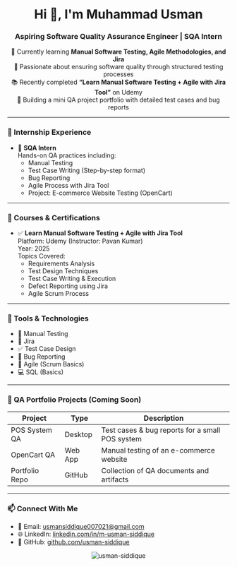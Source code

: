 <h1 align="center">Hi 👋, I'm Muhammad Usman</h1>
<h3 align="center">Aspiring Software Quality Assurance Engineer | SQA Intern</h3>

<p align="center">
  🌱 Currently learning <b>Manual Software Testing, Agile Methodologies, and Jira</b><br>
  🧪 Passionate about ensuring software quality through structured testing processes<br>
  📚 Recently completed <b>“Learn Manual Software Testing + Agile with Jira Tool”</b> on Udemy<br>
  🚀 Building a mini QA project portfolio with detailed test cases and bug reports<br>
</p>

---

### 💼 Internship Experience

- 🧪 **SQA Intern**  
  Hands-on QA practices including:
  - Manual Testing
  - Test Case Writing (Step-by-step format)
  - Bug Reporting
  - Agile Process with Jira Tool
  - Project: E-commerce Website Testing (OpenCart)

---

### 📘 Courses & Certifications

- ✅ **Learn Manual Software Testing + Agile with Jira Tool**  
  Platform: Udemy (Instructor: Pavan Kumar)  
  Year: 2025  
  Topics Covered:
  - Requirements Analysis
  - Test Design Techniques
  - Test Case Writing & Execution
  - Defect Reporting using Jira
  - Agile Scrum Process

---

### 🧰 Tools & Technologies

- 🧪 Manual Testing
- 📌 Jira
- ✅ Test Case Design
- 🐞 Bug Reporting
- 🧠 Agile (Scrum Basics)
- 💻 SQL (Basics)

---

### 📂 QA Portfolio Projects (Coming Soon)

| Project | Type | Description |
|--------|------|-------------|
| POS System QA | Desktop | Test cases & bug reports for a small POS system |
| OpenCart QA | Web App | Manual testing of an e-commerce website |
| Portfolio Repo | GitHub | Collection of QA documents and artifacts |

---

### 📫 Connect With Me

- 📧 Email: [usmansiddique007021@gmail.com](mailto:usmansiddique007021@gmail.com)  
- 🌐 LinkedIn: [linkedin.com/in/m-usman-siddique](https://www.linkedin.com/in/m-usman-siddique)  
- 🐙 GitHub: [github.com/usman-siddique](https://github.com/usman-siddique)

<p align="center">
  <img src="https://komarev.com/ghpvc/?username=usman-siddique&label=Profile%20views&color=0e75b6&style=flat" alt="usman-siddique" />
</p>
